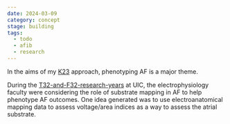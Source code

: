 ```yaml
---
date: 2024-03-09
category: concept
stage: building
tags:
  - todo
  - afib
  - research
---
```



In the aims of my [K23](K23.md) approach, phenotyping AF is a major theme. 

During the [T32-and-F32-research-years](../permanent/T32-and-F32-research-years.md) at UIC, the electrophysiology faculty were considering the role of substrate mapping in AF to help phenotype AF outcomes. 
One idea generated was to use electroanatomical mapping data to assess voltage/area indices as a way to assess the atrial substrate.